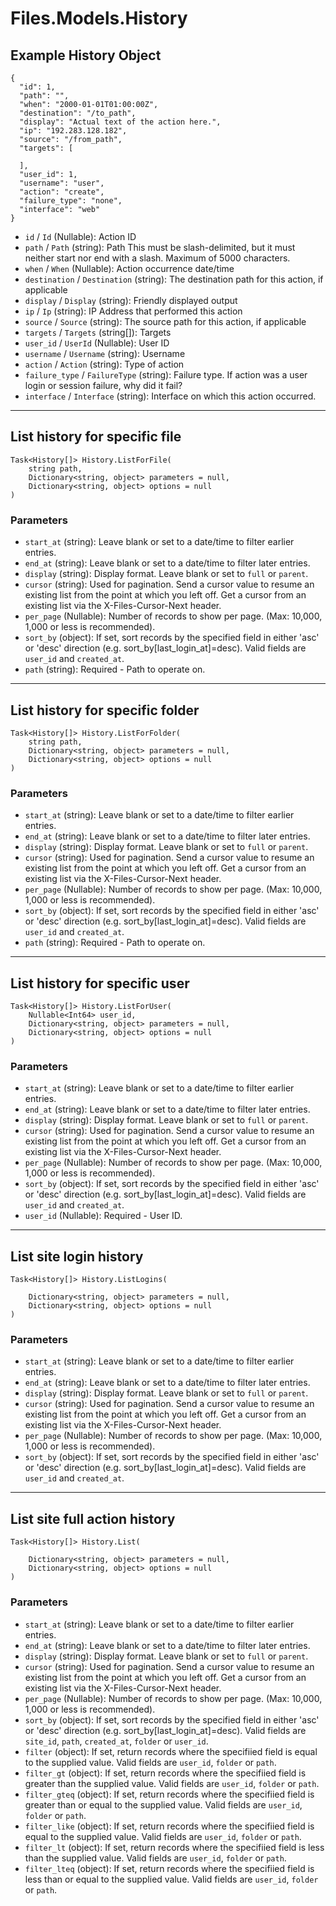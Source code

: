 # Files.Models.History

## Example History Object

```
{
  "id": 1,
  "path": "",
  "when": "2000-01-01T01:00:00Z",
  "destination": "/to_path",
  "display": "Actual text of the action here.",
  "ip": "192.283.128.182",
  "source": "/from_path",
  "targets": [

  ],
  "user_id": 1,
  "username": "user",
  "action": "create",
  "failure_type": "none",
  "interface": "web"
}
```

* `id` / `Id`  (Nullable<Int64>): Action ID
* `path` / `Path`  (string): Path This must be slash-delimited, but it must neither start nor end with a slash. Maximum of 5000 characters.
* `when` / `When`  (Nullable<DateTime>): Action occurrence date/time
* `destination` / `Destination`  (string): The destination path for this action, if applicable
* `display` / `Display`  (string): Friendly displayed output
* `ip` / `Ip`  (string): IP Address that performed this action
* `source` / `Source`  (string): The source path for this action, if applicable
* `targets` / `Targets`  (string[]): Targets
* `user_id` / `UserId`  (Nullable<Int64>): User ID
* `username` / `Username`  (string): Username
* `action` / `Action`  (string): Type of action
* `failure_type` / `FailureType`  (string): Failure type.  If action was a user login or session failure, why did it fail?
* `interface` / `Interface`  (string): Interface on which this action occurred.


---

## List history for specific file

```
Task<History[]> History.ListForFile(
    string path, 
    Dictionary<string, object> parameters = null,
    Dictionary<string, object> options = null
)
```

### Parameters

* `start_at` (string): Leave blank or set to a date/time to filter earlier entries.
* `end_at` (string): Leave blank or set to a date/time to filter later entries.
* `display` (string): Display format. Leave blank or set to `full` or `parent`.
* `cursor` (string): Used for pagination.  Send a cursor value to resume an existing list from the point at which you left off.  Get a cursor from an existing list via the X-Files-Cursor-Next header.
* `per_page` (Nullable<Int64>): Number of records to show per page.  (Max: 10,000, 1,000 or less is recommended).
* `sort_by` (object): If set, sort records by the specified field in either 'asc' or 'desc' direction (e.g. sort_by[last_login_at]=desc). Valid fields are `user_id` and `created_at`.
* `path` (string): Required - Path to operate on.


---

## List history for specific folder

```
Task<History[]> History.ListForFolder(
    string path, 
    Dictionary<string, object> parameters = null,
    Dictionary<string, object> options = null
)
```

### Parameters

* `start_at` (string): Leave blank or set to a date/time to filter earlier entries.
* `end_at` (string): Leave blank or set to a date/time to filter later entries.
* `display` (string): Display format. Leave blank or set to `full` or `parent`.
* `cursor` (string): Used for pagination.  Send a cursor value to resume an existing list from the point at which you left off.  Get a cursor from an existing list via the X-Files-Cursor-Next header.
* `per_page` (Nullable<Int64>): Number of records to show per page.  (Max: 10,000, 1,000 or less is recommended).
* `sort_by` (object): If set, sort records by the specified field in either 'asc' or 'desc' direction (e.g. sort_by[last_login_at]=desc). Valid fields are `user_id` and `created_at`.
* `path` (string): Required - Path to operate on.


---

## List history for specific user

```
Task<History[]> History.ListForUser(
    Nullable<Int64> user_id, 
    Dictionary<string, object> parameters = null,
    Dictionary<string, object> options = null
)
```

### Parameters

* `start_at` (string): Leave blank or set to a date/time to filter earlier entries.
* `end_at` (string): Leave blank or set to a date/time to filter later entries.
* `display` (string): Display format. Leave blank or set to `full` or `parent`.
* `cursor` (string): Used for pagination.  Send a cursor value to resume an existing list from the point at which you left off.  Get a cursor from an existing list via the X-Files-Cursor-Next header.
* `per_page` (Nullable<Int64>): Number of records to show per page.  (Max: 10,000, 1,000 or less is recommended).
* `sort_by` (object): If set, sort records by the specified field in either 'asc' or 'desc' direction (e.g. sort_by[last_login_at]=desc). Valid fields are `user_id` and `created_at`.
* `user_id` (Nullable<Int64>): Required - User ID.


---

## List site login history

```
Task<History[]> History.ListLogins(
    
    Dictionary<string, object> parameters = null,
    Dictionary<string, object> options = null
)
```

### Parameters

* `start_at` (string): Leave blank or set to a date/time to filter earlier entries.
* `end_at` (string): Leave blank or set to a date/time to filter later entries.
* `display` (string): Display format. Leave blank or set to `full` or `parent`.
* `cursor` (string): Used for pagination.  Send a cursor value to resume an existing list from the point at which you left off.  Get a cursor from an existing list via the X-Files-Cursor-Next header.
* `per_page` (Nullable<Int64>): Number of records to show per page.  (Max: 10,000, 1,000 or less is recommended).
* `sort_by` (object): If set, sort records by the specified field in either 'asc' or 'desc' direction (e.g. sort_by[last_login_at]=desc). Valid fields are `user_id` and `created_at`.


---

## List site full action history

```
Task<History[]> History.List(
    
    Dictionary<string, object> parameters = null,
    Dictionary<string, object> options = null
)
```

### Parameters

* `start_at` (string): Leave blank or set to a date/time to filter earlier entries.
* `end_at` (string): Leave blank or set to a date/time to filter later entries.
* `display` (string): Display format. Leave blank or set to `full` or `parent`.
* `cursor` (string): Used for pagination.  Send a cursor value to resume an existing list from the point at which you left off.  Get a cursor from an existing list via the X-Files-Cursor-Next header.
* `per_page` (Nullable<Int64>): Number of records to show per page.  (Max: 10,000, 1,000 or less is recommended).
* `sort_by` (object): If set, sort records by the specified field in either 'asc' or 'desc' direction (e.g. sort_by[last_login_at]=desc). Valid fields are `site_id`, `path`, `created_at`, `folder` or `user_id`.
* `filter` (object): If set, return records where the specifiied field is equal to the supplied value. Valid fields are `user_id`, `folder` or `path`.
* `filter_gt` (object): If set, return records where the specifiied field is greater than the supplied value. Valid fields are `user_id`, `folder` or `path`.
* `filter_gteq` (object): If set, return records where the specifiied field is greater than or equal to the supplied value. Valid fields are `user_id`, `folder` or `path`.
* `filter_like` (object): If set, return records where the specifiied field is equal to the supplied value. Valid fields are `user_id`, `folder` or `path`.
* `filter_lt` (object): If set, return records where the specifiied field is less than the supplied value. Valid fields are `user_id`, `folder` or `path`.
* `filter_lteq` (object): If set, return records where the specifiied field is less than or equal to the supplied value. Valid fields are `user_id`, `folder` or `path`.
